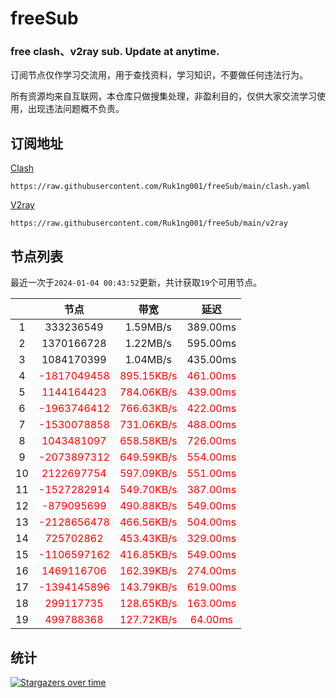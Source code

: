 # freeSub
### free clash、v2ray sub. Update at anytime.

订阅节点仅作学习交流用，用于查找资料，学习知识，不要做任何违法行为。

所有资源均来自互联网，本仓库只做搜集处理，非盈利目的，仅供大家交流学习使用，出现违法问题概不负责。

## 订阅地址
[Clash](https://raw.githubusercontent.com/Ruk1ng001/freeSub/main/clash.yaml)
```
https://raw.githubusercontent.com/Ruk1ng001/freeSub/main/clash.yaml
```
[V2ray](https://raw.githubusercontent.com/Ruk1ng001/freeSub/main/v2ray)
```
https://raw.githubusercontent.com/Ruk1ng001/freeSub/main/v2ray
```

## 节点列表

最近一次于`2024-01-04 00:43:52`更新，共计获取`19`个可用节点。

|  | 节点 | 带宽 | 延迟 |
|:-:|:--:|:--:|:--:|
 | 1 | 333236549 | 1.59MB/s | 389.00ms |
 | 2 | 1370166728 | 1.22MB/s | 595.00ms |
 | 3 | 1084170399 | 1.04MB/s | 435.00ms |
 | 4 | <font color=red>-1817049458</font> | <font color=red>895.15KB/s</font> | <font color=red>461.00ms</font> |
 | 5 | <font color=red>1144164423</font> | <font color=red>784.06KB/s</font> | <font color=red>439.00ms</font> |
 | 6 | <font color=red>-1963746412</font> | <font color=red>766.63KB/s</font> | <font color=red>422.00ms</font> |
 | 7 | <font color=red>-1530078858</font> | <font color=red>731.06KB/s</font> | <font color=red>488.00ms</font> |
 | 8 | <font color=red>1043481097</font> | <font color=red>658.58KB/s</font> | <font color=red>726.00ms</font> |
 | 9 | <font color=red>-2073897312</font> | <font color=red>649.59KB/s</font> | <font color=red>554.00ms</font> |
 | 10 | <font color=red>2122697754</font> | <font color=red>597.09KB/s</font> | <font color=red>551.00ms</font> |
 | 11 | <font color=red>-1527282914</font> | <font color=red>549.70KB/s</font> | <font color=red>387.00ms</font> |
 | 12 | <font color=red>-879095699</font> | <font color=red>490.88KB/s</font> | <font color=red>549.00ms</font> |
 | 13 | <font color=red>-2128656478</font> | <font color=red>466.56KB/s</font> | <font color=red>504.00ms</font> |
 | 14 | <font color=red>725702862</font> | <font color=red>453.43KB/s</font> | <font color=red>329.00ms</font> |
 | 15 | <font color=red>-1106597162</font> | <font color=red>416.85KB/s</font> | <font color=red>549.00ms</font> |
 | 16 | <font color=red>1469116706</font> | <font color=red>162.39KB/s</font> | <font color=red>274.00ms</font> |
 | 17 | <font color=red>-1394145896</font> | <font color=red>143.79KB/s</font> | <font color=red>619.00ms</font> |
 | 18 | <font color=red>299117735</font> | <font color=red>128.65KB/s</font> | <font color=red>163.00ms</font> |
 | 19 | <font color=red>499788368</font> | <font color=red>127.72KB/s</font> | <font color=red>64.00ms</font> |


## 统计

[![Stargazers over time](https://starchart.cc/Ruk1ng001/freeSub.svg)](https://starchart.cc/Ruk1ng001/freeSub)